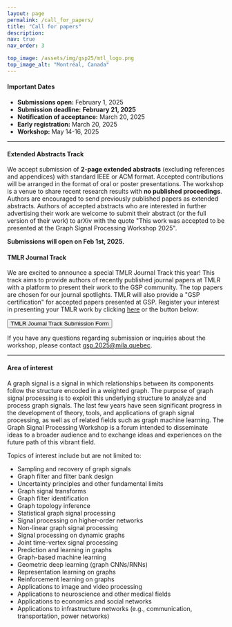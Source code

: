 ```yaml
---
layout: page
permalink: /call_for_papers/
title: "Call for papers"
description: 
nav: true
nav_order: 3

top_image: /assets/img/gsp25/mtl_logo.png
top_image_alt: "Montréal, Canada"
---
```


#### Important Dates
+ **Submissions open:** February 1, 2025
+ **Submission deadline:** **February 21, 2025**
+ **Notification of acceptance:** March 20, 2025
+ **Early registration:** March 20, 2025
+ **Workshop:** May 14-16, 2025

---
#### Extended Abstracts Track
We accept submission of **2-page extended abstracts** (excluding references and appendices) with standard IEEE or ACM format. Accepted contributions will be arranged in the format of oral or poster presentations. The workshop is a venue to share recent research results with **no published proceedings**. Authors are encouraged to send previously published papers as extended abstracts. Authors of accepted abstracts who are interested in further advertising their work are welcome to submit their abstract (or the full version of their work) to arXiv with the quote "This work was accepted to be presented at the Graph Signal Processing Workshop 2025".

**Submissions will open on Feb 1st, 2025.**

#### TMLR Journal Track
We are excited to announce a special TMLR Journal Track this year! This track aims to provide authors of recently published journal papers at TMLR with a platform to present their work to the GSP community. The top papers are chosen for our journal spotlights. TMLR will also provide a "GSP certification" for accepted papers presented at GSP. Register your interest in presenting your TMLR work by clicking [here](https://t.co/8D72l87H8k) or the button below:

 <form action="https://t.co/8D72l87H8k" method="get" target="_blank"><button type="submit">TMLR Journal Track Submission Form</button></form>


If you have any questions regarding submission or inquiries about the workshop, please contact [gsp.2025@mila.quebec](mailto:gsp.2025@mila.quebec).

---
#### Area of interest
A graph signal is a signal in which relationships between its components follow the structure encoded in a weighted graph. The purpose of graph signal processing is to exploit this underlying structure to analyze and process graph signals. The last few years have seen significant progress in the development of theory, tools, and applications of graph signal processing, as well as of related fields such as graph machine learning. The Graph Signal Processing Workshop is a forum intended to disseminate ideas to a broader audience and to exchange ideas and experiences on the future  path of this vibrant field.

Topics of interest include but are not limited to:

+ Sampling and recovery of graph signals
+ Graph filter and filter bank design
+ Uncertainty principles and other fundamental limits
+ Graph signal transforms
+ Graph filter identification
+ Graph topology inference
+ Statistical graph signal processing
+ Signal processing on higher-order networks
+ Non-linear graph signal processing
+ Signal processing on dynamic graphs
+ Joint time-vertex signal processing
+ Prediction and learning in graphs
+ Graph-based machine learning
+ Geometric deep learning (graph CNNs/RNNs)
+ Representation learning on graphs
+ Reinforcement learning on graphs
+ Applications to image and video processing
+ Applications to neuroscience and other medical fields
+ Applications to economics and social networks
+ Applications to infrastructure networks (e.g., communication, transportation, power networks)